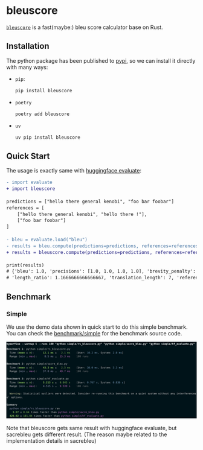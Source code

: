 # bleuscore

[`bleuscore`](https://github.com/shenxiangzhuang/bleuscore)
is a fast(maybe:) bleu score calculator base on Rust.

## Installation
The python package has been published to [pypi](https://pypi.org/project/bleuscore/),
so we can install it directly with many ways: 

- `pip`:
    ```bash
    pip install bleuscore
    ```

- `poetry`
    ```bash
    poetry add bleuscore
    ```

- `uv`
    ```bash
    uv pip install bleuscore
    ```

## Quick Start
The usage is exactly same with [huggingface evaluate](https://huggingface.co/spaces/evaluate-metric/bleu):

```diff
- import evaluate
+ import bleuscore

predictions = ["hello there general kenobi", "foo bar foobar"]
references = [
    ["hello there general kenobi", "hello there !"],
    ["foo bar foobar"]
]

- bleu = evaluate.load("bleu")
- results = bleu.compute(predictions=predictions, references=references)
+ results = bleuscore.compute(predictions=predictions, references=references)

print(results)
# {'bleu': 1.0, 'precisions': [1.0, 1.0, 1.0, 1.0], 'brevity_penalty': 1.0, 
# 'length_ratio': 1.1666666666666667, 'translation_length': 7, 'reference_length': 6}

```

## Benchmark

### Simple
We use the demo data shown in quick start to do this simple benchmark.
You can check the [benchmark/simple](./benchmark/simple) for the benchmark source code.

[//]: # (https://app.warp.dev/block/Mt8BOS3rllMuryMkcI4Gr5)
![img.png](asset/benchmark/simple.png)


Note that bleuscore gets same result with huggingface evaluate, but sacrebleu gets different result.
(The reason maybe related to the implementation details in sacrebleu)

